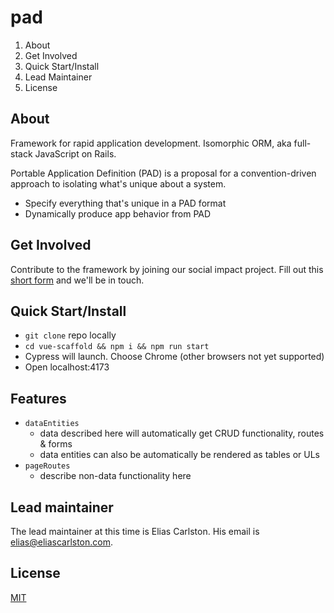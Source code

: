 # pad
1. About
2. Get Involved
1. Quick Start/Install
1. Lead Maintainer
1. License

## About
Framework for rapid application development. Isomorphic ORM, aka full-stack JavaScript on Rails. 

Portable Application Definition (PAD) is a proposal for a convention-driven approach to isolating what's unique about a system.
- Specify everything that's unique in a PAD format
- Dynamically produce app behavior from PAD

## Get Involved
Contribute to the framework by joining our social impact project. Fill out this [short form](https://forms.gle/xRJGopE8coVYDV4i6) and we'll be in touch.

## Quick Start/Install
- `git clone` repo locally
- `cd vue-scaffold && npm i && npm run start`
- Cypress will launch. Choose Chrome (other browsers not yet supported)
- Open localhost:4173

## Features
- `dataEntities`
  - data described here will automatically get CRUD functionality, routes & forms
  - data entities can also be automatically be rendered as tables or ULs
- `pageRoutes`
  - describe non-data functionality here

## Lead maintainer
The lead maintainer at this time is Elias Carlston. His email is elias@eliascarlston.com.

## License
[MIT](https://github.com/gillbreath/pad/blob/main/LICENSE)
